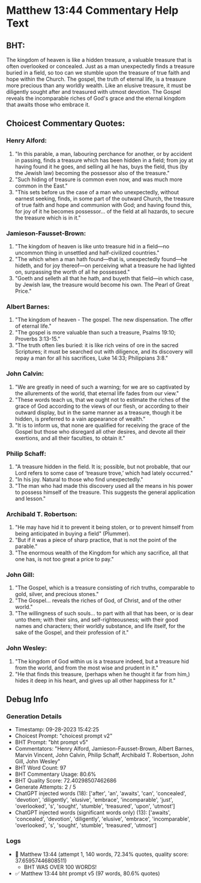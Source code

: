 # Matthew 13:44 Commentary Help Text

## BHT:
The kingdom of heaven is like a hidden treasure, a valuable treasure that is often overlooked or concealed. Just as a man unexpectedly finds a treasure buried in a field, so too can we stumble upon the treasure of true faith and hope within the Church. The gospel, the truth of eternal life, is a treasure more precious than any worldly wealth. Like an elusive treasure, it must be diligently sought after and treasured with utmost devotion. The Gospel reveals the incomparable riches of God's grace and the eternal kingdom that awaits those who embrace it.

## Choicest Commentary Quotes:
### Henry Alford:
1. "In this parable, a man, labouring perchance for another, or by accident in passing, finds a treasure which has been hidden in a field; from joy at having found it he goes, and selling all he has, buys the field, thus (by the Jewish law) becoming the possessor also of the treasure."
2. "Such hiding of treasure is common even now, and was much more common in the East."
3. "This sets before us the case of a man who unexpectedly, without earnest seeking, finds, in some part of the outward Church, the treasure of true faith and hope and communion with God; and having found this, for joy of it he becomes possessor... of the field at all hazards, to secure the treasure which is in it."

### Jamieson-Fausset-Brown:
1. "The kingdom of heaven is like unto treasure hid in a field—no uncommon thing in unsettled and half-civilized countries."
2. "The which when a man hath found—that is, unexpectedly found—he hideth, and for joy thereof—on perceiving what a treasure he had lighted on, surpassing the worth of all he possessed."
3. "Goeth and selleth all that he hath, and buyeth that field—in which case, by Jewish law, the treasure would become his own. The Pearl of Great Price."

### Albert Barnes:
1. "The kingdom of heaven - The gospel. The new dispensation. The offer of eternal life."
2. "The gospel is more valuable than such a treasure, Psalms 19:10; Proverbs 3:13-15."
3. "The truth often lies buried: it is like rich veins of ore in the sacred Scriptures; it must be searched out with diligence, and its discovery will repay a man for all his sacrifices, Luke 14:33; Philippians 3:8."

### John Calvin:
1. "We are greatly in need of such a warning; for we are so captivated by the allurements of the world, that eternal life fades from our view."
2. "These words teach us, that we ought not to estimate the riches of the grace of God according to the views of our flesh, or according to their outward display, but in the same manner as a treasure, though it be hidden, is preferred to a vain appearance of wealth."
3. "It is to inform us, that none are qualified for receiving the grace of the Gospel but those who disregard all other desires, and devote all their exertions, and all their faculties, to obtain it."

### Philip Schaff:
1. "A treasure hidden in the field. It is; possible, but not probable, that our Lord refers to some case of ‘treasure trove,’ which had lately occurred."
2. "In his joy. Natural to those who find unexpectedly."
3. "The man who had made this discovery used all the means in his power to possess himself of the treasure. This suggests the general application and lesson."

### Archibald T. Robertson:
1. "He may have hid it to prevent it being stolen, or to prevent himself from being anticipated in buying a field" (Plummer).
2. "But if it was a piece of sharp practice, that is not the point of the parable."
3. "The enormous wealth of the Kingdom for which any sacrifice, all that one has, is not too great a price to pay."

### John Gill:
1. "The Gospel, which is a treasure consisting of rich truths, comparable to gold, silver, and precious stones."
2. "The Gospel... reveals the riches of God, of Christ, and of the other world."
3. "The willingness of such souls... to part with all that has been, or is dear unto them; with their sins, and self-righteousness; with their good names and characters; their worldly substance, and life itself, for the sake of the Gospel, and their profession of it."

### John Wesley:
1. "The kingdom of God within us is a treasure indeed, but a treasure hid from the world, and from the most wise and prudent in it."
2. "He that finds this treasure, (perhaps when he thought it far from him,) hides it deep in his heart, and gives up all other happiness for it."


## Debug Info
### Generation Details
- Timestamp: 09-28-2023 15:42:25
- Choicest Prompt: "choicest prompt v2"
- BHT Prompt: "bht prompt v5"
- Commentators: "Henry Alford, Jamieson-Fausset-Brown, Albert Barnes, Marvin Vincent, John Calvin, Philip Schaff, Archibald T. Robertson, John Gill, John Wesley"
- BHT Word Count: 97
- BHT Commentary Usage: 80.6%
- BHT Quality Score: 72.40298507462686
- Generate Attempts: 2 / 5
- ChatGPT injected words (18):
	['after', 'an', 'awaits', 'can', 'concealed', 'devotion', 'diligently', 'elusive', 'embrace', 'incomparable', 'just', 'overlooked', 's', 'sought', 'stumble', 'treasured', 'upon', 'utmost']
- ChatGPT injected words (significant words only) (13):
	['awaits', 'concealed', 'devotion', 'diligently', 'elusive', 'embrace', 'incomparable', 'overlooked', 's', 'sought', 'stumble', 'treasured', 'utmost']

### Logs
- 🔄 Matthew 13:44 (attempt 1, 140 words, 72.34% quotes, quality score: 37.65957446808511) 
	- BHT WAS OVER 100 WORDS!
- ✅ Matthew 13:44 bht prompt v5 (97 words, 80.6% quotes)